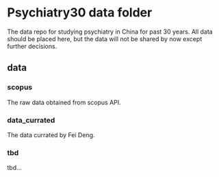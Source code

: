 # Psychiatry30 data folder
The data repo for studying psychiatry in China for past 30 years. All data should be placed here, but the data will not be shared by now except further decisions.

## data 

### scopus 

The raw data obtained from scopus API.

### data_currated

The data currated by Fei Deng.

### tbd
tbd...

